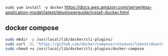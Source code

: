 `sudo yum install -y docker`
https://docs.aws.amazon.com/serverless-application-model/latest/developerguide/install-docker.html

## docker compose
```bash
sudo mkdir -p /usr/local/lib/docker/cli-plugins/
sudo curl -SL "https://github.com/docker/compose/releases/latest/download/docker-compose-linux-$(uname -m)" -o /usr/local/lib/docker/cli-plugins/docker-compose
sudo chmod +x /usr/local/lib/docker/cli-plugins/docker-compose
```
